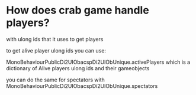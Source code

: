 # How does crab game handle players?

with ulong ids that it uses to get players

to get alive player ulong ids you can use:

MonoBehaviourPublicDi2UIObacspDi2UIObUnique.activePlayers which is a dictionary of Alive players ulong ids and their gameobjects

you can do the same for spectators with MonoBehaviourPublicDi2UIObacspDi2UIObUnique.spectators
